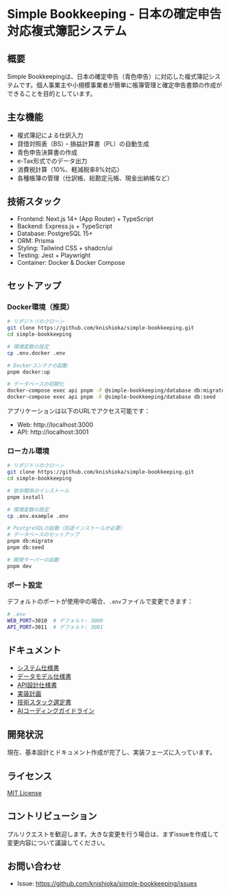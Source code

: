 # Simple Bookkeeping - 日本の確定申告対応複式簿記システム

## 概要

Simple Bookkeepingは、日本の確定申告（青色申告）に対応した複式簿記システムです。個人事業主や小規模事業者が簡単に帳簿管理と確定申告書類の作成ができることを目的としています。

## 主な機能

- 複式簿記による仕訳入力
- 貸借対照表（BS）・損益計算書（PL）の自動生成
- 青色申告決算書の作成
- e-Tax形式でのデータ出力
- 消費税計算（10%、軽減税率8%対応）
- 各種帳簿の管理（仕訳帳、総勘定元帳、現金出納帳など）

## 技術スタック

- Frontend: Next.js 14+ (App Router) + TypeScript
- Backend: Express.js + TypeScript
- Database: PostgreSQL 15+
- ORM: Prisma
- Styling: Tailwind CSS + shadcn/ui
- Testing: Jest + Playwright
- Container: Docker & Docker Compose

## セットアップ

### Docker環境（推奨）

```bash
# リポジトリのクローン
git clone https://github.com/knishioka/simple-bookkeeping.git
cd simple-bookkeeping

# 環境変数の設定
cp .env.docker .env

# Dockerコンテナの起動
pnpm docker:up

# データベースの初期化
docker-compose exec api pnpm -F @simple-bookkeeping/database db:migrate
docker-compose exec api pnpm -F @simple-bookkeeping/database db:seed
```

アプリケーションは以下のURLでアクセス可能です：

- Web: http://localhost:3000
- API: http://localhost:3001

### ローカル環境

```bash
# リポジトリのクローン
git clone https://github.com/knishioka/simple-bookkeeping.git
cd simple-bookkeeping

# 依存関係のインストール
pnpm install

# 環境変数の設定
cp .env.example .env

# PostgreSQLの起動（別途インストールが必要）
# データベースのセットアップ
pnpm db:migrate
pnpm db:seed

# 開発サーバーの起動
pnpm dev
```

### ポート設定

デフォルトのポートが使用中の場合、`.env`ファイルで変更できます：

```bash
# .env
WEB_PORT=3010  # デフォルト: 3000
API_PORT=3011  # デフォルト: 3001
```

## ドキュメント

- [システム仕様書](./docs/specifications/system-requirements.md)
- [データモデル仕様書](./docs/specifications/data-model.md)
- [API設計仕様書](./docs/specifications/api-design.md)
- [実装計画](./docs/implementation-plan/roadmap.md)
- [技術スタック選定書](./docs/implementation-plan/tech-stack.md)
- [AIコーディングガイドライン](./CLAUDE.md)

## 開発状況

現在、基本設計とドキュメント作成が完了し、実装フェーズに入っています。

## ライセンス

[MIT License](./LICENSE)

## コントリビューション

プルリクエストを歓迎します。大きな変更を行う場合は、まずissueを作成して変更内容について議論してください。

## お問い合わせ

- Issue: https://github.com/knishioka/simple-bookkeeping/issues
